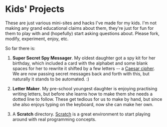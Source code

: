 # Kids' Projects

These are just various mini-sites and hacks I've made for my kids. I'm not making any grand educational claims about them, they're just for fun for them to play with and (hopefully) start asking questions about. Please fork, modify, experiment, enjoy, etc.

So far there is:

1. **Super Secret Spy Messager**. My oldest daughter got a spy kit for her birthday, which included a card with the alphabet and some blank spaces for her to rewrite it shifted by a few letters -- a [Caesar cipher](http://en.wikipedia.org/wiki/Caesar_cipher). We are now passing secret messages back and forth with this, but naturally it stands to be automated. :)

2. **Letter Maker**. My pre-school youngest daughter is enjoying practising writing letters, but before she learns how to make them she needs a dotted line to follow. These get tedious for us to make by hand, but since she also enjoys typing on the keyboard, now she can make her own.

3. A **Scratch** directory. [Scratch](http://scratch.mit.edu/) is a great environment to start playing around with real programming concepts.
